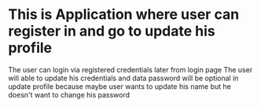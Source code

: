 # This is Application where user can register in and go to update his profile
The user can login via registered credentials later from login page
The user will able to update his credentials and data
password will be optional in update profile because maybe user wants to update his name but he doesn't want to change his password